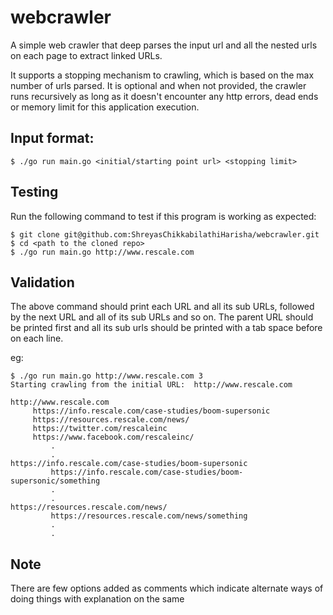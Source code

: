 # webcrawler

A simple web crawler that deep parses the input url and all the nested urls on each page to extract linked URLs.

It supports a stopping mechanism to crawling, which is based on the max number of urls parsed. It is optional and when not provided, the crawler runs recursively as long as it doesn't encounter any http errors, dead ends or memory limit for this application execution.

## Input format:
```
$ ./go run main.go <initial/starting point url> <stopping limit>
```

## Testing
Run the following command to test if this program is working as expected:
```
$ git clone git@github.com:ShreyasChikkabilathiHarisha/webcrawler.git
$ cd <path to the cloned repo>
$ ./go run main.go http://www.rescale.com
```

## Validation
The above command should print each URL and all its sub URLs, followed by the next URL and all of its sub URLs and so on. The parent URL should be printed first and all its sub urls should be printed with a tab space before on each line.

eg:
```
$ ./go run main.go http://www.rescale.com 3
Starting crawling from the initial URL:  http://www.rescale.com

http://www.rescale.com
	 https://info.rescale.com/case-studies/boom-supersonic
	 https://resources.rescale.com/news/
	 https://twitter.com/rescaleinc
	 https://www.facebook.com/rescaleinc/
         .
         .
https://info.rescale.com/case-studies/boom-supersonic
         https://info.rescale.com/case-studies/boom-supersonic/something
         .
         .
https://resources.rescale.com/news/
         https://resources.rescale.com/news/something
         .
         .
```

## Note
There are few options added as comments which indicate alternate ways of doing things with explanation on the same
